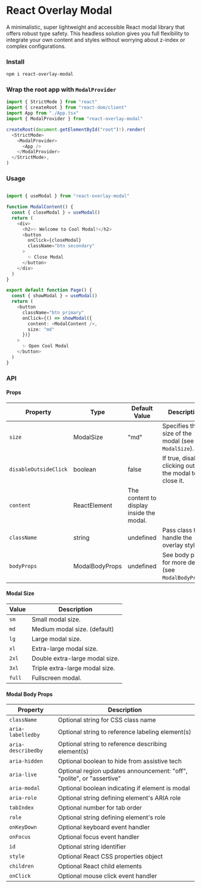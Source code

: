 # React Overlay Modal

A minimalistic, super lightweight and accessible React modal library that offers
robust type safety. This headless solution gives you full flexibility to
integrate your own content and styles without worrying about z-index or complex
configurations.

### Install

```bash
npm i react-overlay-modal
```

### Wrap the root app with `ModalProvider`

```typescript jsx
import { StrictMode } from "react"
import { createRoot } from "react-dom/client"
import App from "./App.tsx"
import { ModalProvider } from "react-overlay-modal"

createRoot(document.getElementById("root")!).render(
  <StrictMode>
    <ModalProvider>
      <App />
    </ModalProvider>
  </StrictMode>,
)
```

### Usage

```typescript jsx

import { useModal } from "react-overlay-modal"

function ModalContent() {
  const { closeModal } = useModal()
  return (
    <div>
      <h2>✨ Welcome to Cool Modal!</h2>
      <button
        onClick={closeModal}
        className="btn secondary"
      >
        ✨ Close Modal
      </button>
    </div>
  )
}

export default function Page() {
  const { showModal } = useModal()
  return (
    <button
      className="btn primary"
      onClick={() => showModal({
        content: <ModalContent />,
        size: "md"
      })}
    >
      ✨ Open Cool Modal
    </button>
  )
}
```

### API

#### Props

| Property              | Type           | Default Value                            | Description                                               |
| --------------------- | -------------- | ---------------------------------------- | --------------------------------------------------------- |
| `size`                | ModalSize      | "md"                                     | Specifies the size of the modal (see `ModalSize`).        |
| `disableOutsideClick` | boolean        | false                                    | If true, disables clicking outside the modal to close it. |
| `content`             | ReactElement   | The content to display inside the modal. |
| `className`           | string         | undefined                                | Pass class to handle the overlay style.                   |
| `bodyProps`           | ModalBodyProps | undefined                                | See body props for more details (see `ModalBodyProps`)    |

#### Modal Size

| Value  | Description                    |
| ------ | ------------------------------ |
| `sm`   | Small modal size.              |
| `md`   | Medium modal size. (default)   |
| `lg`   | Large modal size.              |
| `xl`   | Extra-large modal size.        |
| `2xl`  | Double extra-large modal size. |
| `3xl`  | Triple extra-large modal size. |
| `full` | Fullscreen modal.              |

#### Modal Body Props

| Property           | Description                                                           |
| ------------------ | --------------------------------------------------------------------- |
| `className`        | Optional string for CSS class name                                    |
| `aria-labelledby`  | Optional string to reference labeling element(s)                      |
| `aria-describedby` | Optional string to reference describing element(s)                    |
| `aria-hidden`      | Optional boolean to hide from assistive tech                          |
| `aria-live`        | Optional region updates announcement: "off", "polite", or "assertive" |
| `aria-modal`       | Optional boolean indicating if element is modal                       |
| `aria-role`        | Optional string defining element's ARIA role                          |
| `tabIndex`         | Optional number for tab order                                         |
| `role`             | Optional string defining element's role                               |
| `onKeyDown`        | Optional keyboard event handler                                       |
| `onFocus`          | Optional focus event handler                                          |
| `id`               | Optional string identifier                                            |
| `style`            | Optional React CSS properties object                                  |
| `children`         | Optional React child elements                                         |
| `onClick`          | Optional mouse click event handler                                    |

